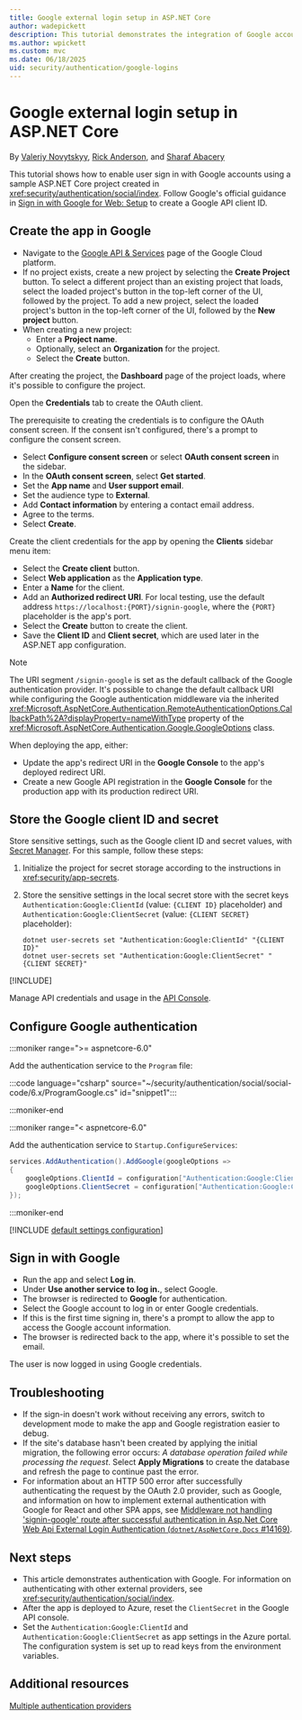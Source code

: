 ```yaml
---
title: Google external login setup in ASP.NET Core
author: wadepickett
description: This tutorial demonstrates the integration of Google account user authentication into an existing ASP.NET Core app.
ms.author: wpickett
ms.custom: mvc
ms.date: 06/18/2025
uid: security/authentication/google-logins
---
```

# Google external login setup in ASP.NET Core

By [Valeriy Novytskyy](https://github.com/01binary), [Rick Anderson](https://twitter.com/RickAndMSFT), and [Sharaf Abacery](https://github.com/sharafabacery)

This tutorial shows how to enable user sign in with Google accounts using a sample ASP.NET Core project created in <xref:security/authentication/social/index>. Follow Google's official guidance in [Sign in with Google for Web: Setup](https://developers.google.com/identity/gsi/web/guides/get-google-api-clientid) to create a Google API client ID.

## Create the app in Google

* Navigate to the [Google API & Services](https://console.cloud.google.com/apis) page of the Google Cloud platform.
* If no project exists, create a new project by selecting the **Create Project** button. To select a different project than an existing project that loads, select the loaded project's button in the top-left corner of the UI, followed by the project. To add a new project, select the loaded project's button in the top-left corner of the UI, followed by the **New project** button.
* When creating a new project:
  * Enter a **Project name**.
  * Optionally, select an **Organization** for the project.
  * Select the **Create** button.

After creating the project, the **Dashboard** page of the project loads, where it's possible to configure the project.

Open the **Credentials** tab to create the OAuth client.

The prerequisite to creating the credentials is to configure the OAuth consent screen. If the consent isn't configured, there's a prompt to configure the consent screen.

* Select **Configure consent screen** or select **OAuth consent screen** in the sidebar.
* In the **OAuth consent screen**, select **Get started**.
* Set the **App name** and **User support email**.
* Set the audience type to **External**.
* Add **Contact information** by entering a contact email address.
* Agree to the terms. 
* Select **Create**.

Create the client credentials for the app by opening the **Clients** sidebar menu item:

* Select the **Create client** button.
* Select **Web application** as the **Application type**.
* Enter a **Name** for the client.
* Add an **Authorized redirect URI**. For local testing, use the default address `https://localhost:{PORT}/signin-google`, where the `{PORT}` placeholder is the app's port.
* Select the **Create** button to create the client.
* Save the **Client ID** and **Client secret**, which are used later in the ASP.NET app configuration.

> [!NOTE]
> The URI segment `/signin-google` is set as the default callback of the Google authentication provider. It's possible to change the default callback URI while configuring the Google authentication middleware via the inherited <xref:Microsoft.AspNetCore.Authentication.RemoteAuthenticationOptions.CallbackPath%2A?displayProperty=nameWithType> property of the <xref:Microsoft.AspNetCore.Authentication.Google.GoogleOptions> class.

When deploying the app, either:

* Update the app's redirect URI in the **Google Console** to the app's deployed redirect URI.
* Create a new Google API registration in the **Google Console** for the production app with its production redirect URI.

## Store the Google client ID and secret

Store sensitive settings, such as the Google client ID and secret values, with [Secret Manager](xref:security/app-secrets). For this sample, follow these steps:

1. Initialize the project for secret storage according to the instructions in <xref:security/app-secrets>.
1. Store the sensitive settings in the local secret store with the secret keys `Authentication:Google:ClientId` (value: `{CLIENT ID}` placeholder) and `Authentication:Google:ClientSecret` (value: `{CLIENT SECRET}` placeholder):

    ```dotnetcli
    dotnet user-secrets set "Authentication:Google:ClientId" "{CLIENT ID}"
    dotnet user-secrets set "Authentication:Google:ClientSecret" "{CLIENT SECRET}"
    ```

[!INCLUDE[](~/includes/environmentVarableColon.md)]

Manage API credentials and usage in the [API Console](https://console.developers.google.com/apis/dashboard).

## Configure Google authentication

:::moniker range=">= aspnetcore-6.0"

Add the authentication service to the `Program` file:

:::code language="csharp" source="~/security/authentication/social/social-code/6.x/ProgramGoogle.cs" id="snippet1":::

:::moniker-end

:::moniker range="< aspnetcore-6.0"

Add the authentication service to `Startup.ConfigureServices`:

```csharp
services.AddAuthentication().AddGoogle(googleOptions =>
{
    googleOptions.ClientId = configuration["Authentication:Google:ClientId"];
    googleOptions.ClientSecret = configuration["Authentication:Google:ClientSecret"];
});
```

:::moniker-end

[!INCLUDE [default settings configuration](includes/default-settings.md)]

## Sign in with Google

* Run the app and select **Log in**. 
* Under **Use another service to log in.**, select Google.
* The browser is redirected to **Google** for authentication.
* Select the Google account to log in or enter Google credentials.
* If this is the first time signing in, there's a prompt to allow the app to access the Google account information.
* The browser is redirected back to the app, where it's possible to set the email.

The user is now logged in using Google credentials.

## Troubleshooting

* If the sign-in doesn't work without receiving any errors, switch to development mode to make the app and Google registration easier to debug.
* If the site's database hasn't been created by applying the initial migration, the following error occurs: *A database operation failed while processing the request*. Select **Apply Migrations** to create the database and refresh the page to continue past the error.
* For information about an HTTP 500 error after successfully authenticating the request by the OAuth 2.0 provider, such as Google, and information on how to implement external authentication with Google for React and other SPA apps, see [Middleware not handling 'signin-google' route after successful authentication in Asp.Net Core Web Api External Login Authentication (`dotnet/AspNetCore.Docs` #14169)](https://github.com/dotnet/AspNetCore.Docs/issues/14169).

## Next steps

* This article demonstrates authentication with Google. For information on authenticating with other external providers, see <xref:security/authentication/social/index>.
* After the app is deployed to Azure, reset the `ClientSecret` in the Google API console.
* Set the `Authentication:Google:ClientId` and `Authentication:Google:ClientSecret` as app settings in the Azure portal. The configuration system is set up to read keys from the environment variables.

## Additional resources

[Multiple authentication providers](xref:security/authentication/social/index#multiple-authentication-providers)
